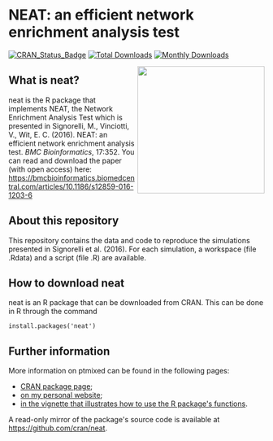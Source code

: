 # NEAT: an efficient network enrichment analysis test

[![CRAN_Status_Badge](http://www.r-pkg.org/badges/version/neat)](https://cran.r-project.org/package=neat)
[![Total Downloads](http://cranlogs.r-pkg.org/badges/grand-total/neat?color=orange)](http://cranlogs.r-pkg.org/badges/grand-total/neat)
[![Monthly Downloads](http://cranlogs.r-pkg.org/badges/neat)](http://cranlogs.r-pkg.org/badges/neat)

<img src="https://user-images.githubusercontent.com/20061736/81393545-d662c680-9120-11ea-9963-a737f963bd8d.png" align="right" alt="" width="250" />

## What is neat?
neat is the R package that implements NEAT, the Network Enrichment Analysis Test which is presented in Signorelli, M., Vinciotti, V., Wit, E. C. (2016). NEAT: an efficient network enrichment analysis test. *BMC Bioinformatics*, 17:352.
You can read and download the paper (with open access) here: https://bmcbioinformatics.biomedcentral.com/articles/10.1186/s12859-016-1203-6

## About this repository
This repository contains the data and code to reproduce the simulations presented in Signorelli et al. (2016).
For each simulation, a workspace (file .Rdata) and a script (file .R) are available.

## How to download neat
neat is an R package that can be downloaded from CRAN. This can be done in R through the command 
```
install.packages('neat')
```

## Further information
More information on ptmixed can be found in the following pages:
* [CRAN package page](https://cran.r-project.org/web/packages/neat/index.html);
* [on my personal website](http://mirkosignorelli.wixsite.com/home/software);
* [in the vignette that illustrates how to use the R package's functions](https://cran.r-project.org/web/packages/neat/vignettes/neat.html).

A read-only mirror of the package's source code is available at https://github.com/cran/neat.
